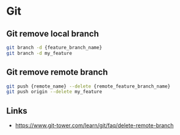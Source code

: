# Git

## Git remove local branch
```bash
git branch -d {feature_branch_name}
git branch -d my_feature
```

## Git remove remote branch
```bash
git push {remote_name} --delete {remote_feature_branch_name}
git push origin --delete my_feature
```

## Links
* https://www.git-tower.com/learn/git/faq/delete-remote-branch

